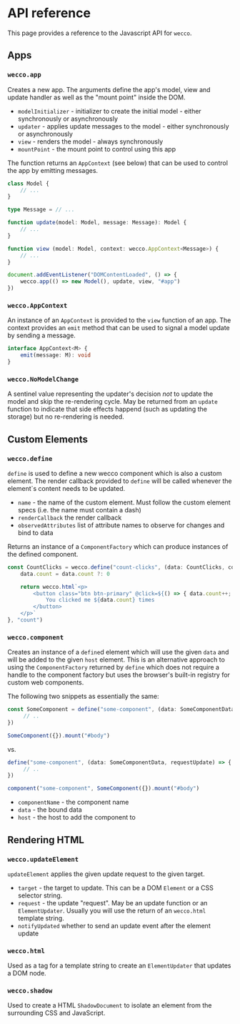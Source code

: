 # API reference

This page provides a reference to the Javascript API for `wecco`.

## Apps

### `wecco.app`

Creates a new app. The arguments define the app's model, view and update handler
as well as the "mount point" inside the DOM.

* `modelInitializer` - initializer to create the initial model - either synchronously or asynchronously
* `updater` - applies update messages to the model - either synchronously or asynchronously
* `view` - renders the model - always synchronously
* `mountPoint` - the mount point to control using this app

The function returns an `AppContext` (see below) that can be used to control
the app by emitting messages.

```typescript
class Model {
    // ...
}

type Message = // ...

function update(model: Model, message: Message): Model {
    // ...
}

function view (model: Model, context: wecco.AppContext<Message>) {
    // ...
}

document.addEventListener("DOMContentLoaded", () => {
    wecco.app(() => new Model(), update, view, "#app")
})

```

### `wecco.AppContext`
An instance of an `AppContext` is provided to the `view` function of an app.
The context provides an `emit` method that can be used to signal a model
update by sending a message.

```typescript
interface AppContext<M> {
    emit(message: M): void
}
```

### `wecco.NoModelChange`
A sentinel value representing the updater's decision _not_ to update the model
and skip the re-rendering cycle. May be returned from an `update` function to
indicate that side effects happend (such as updating the storage) but no
re-rendering is needed.

## Custom Elements

### `wecco.define`

`define` is used to define a new wecco component which is also a custom element.
The render callback provided to `define` will be called whenever the element`s
content needs to be updated.

* `name` - the name of the custom element. Must follow the custom element specs (i.e. the name must contain a dash)
* `renderCallback` the render callback
* `observedAttributes` list of attribute names to observe for changes and bind to data
 
Returns an instance of a `ComponentFactory` which can produce instances of the
defined component.

```typescript
const CountClicks = wecco.define("count-clicks", (data: CountClicks, context) => {
    data.count = data.count ?: 0

    return wecco.html`<p>
        <button class="btn btn-primary" @click=${() => { data.count++; context.requestUpdate(); }}>
            You clicked me ${data.count} times
        </button>
    </p>`
}, "count")
```

### `wecco.component`

Creates an instance of a `define`d element which will use the given `data` and
will be added to the given `host` element. This is an alternative approach to
using the `ComponentFactory` returned by `define` which does not require a
handle to the component factory but uses the browser's built-in registry for
custom web components.

The following two snippets as essentially the same:

```typescript
const SomeComponent = define("some-component", (data: SomeComponentData, requestUpdate) => {
     // ..
})

SomeComponent({}).mount("#body")
```

vs.

```typescript
define("some-component", (data: SomeComponentData, requestUpdate) => {
     // ..
})

component("some-component", SomeComponent({}).mount("#body")
```

* `componentName` - the component name
* `data` - the bound data
* `host` - the host to add the component to

## Rendering HTML

### `wecco.updateElement`

`updateElement` applies the given update request to the given target.

* `target` -  the target to update. This can be a DOM `Element` or a CSS selector string.
* `request` - the update "request". May be an update function or an `ElementUpdater`. Usually you will use the return of an `wecco.html` template string.
* `notifyUpdated` whether to send an update event after the element update 

### `wecco.html`

Used as a tag for a template string to create an `ElementUpdater` that updates
a DOM node.

### `wecco.shadow`

Used to create a HTML `ShadowDocument` to isolate an element from the surrounding
CSS and JavaScript.